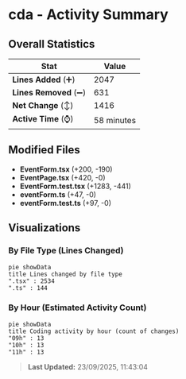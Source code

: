 # cda - Activity Summary 

## Overall Statistics

| Stat                   | Value                                                             |
| ---------------------- | ----------------------------------------------------------------- |
| **Lines Added** (➕)   | 2047                                          |
| **Lines Removed** (➖) | 631                                        |
| **Net Change** (↕)    | 1416                |
| **Active Time** (⌚)   | 58 minutes |


## Modified Files
- **EventForm.tsx** (+200, -190)
- **EventPage.tsx** (+420, -0)
- **EventForm.test.tsx** (+1283, -441)
- **eventForm.ts** (+47, -0)
- **eventForm.test.ts** (+97, -0)

## Visualizations

### By File Type (Lines Changed)

```mermaid
pie showData
title Lines changed by file type
".tsx" : 2534
".ts" : 144
```

### By Hour (Estimated Activity Count)

```mermaid
pie showData
title Coding activity by hour (count of changes)
"09h" : 13
"10h" : 13
"11h" : 13
```


> **Last Updated:** 23/09/2025, 11:43:04